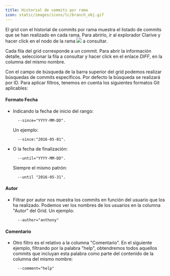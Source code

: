 ```yaml
---
title: Historial de commits por rama
icon: static/images/icons/lc/branch_obj.gif
---
```


El grid con el historial de commits por rama muestra el listado de commits que se han realizado en cada rama. Para abrirlo, ir al explorador Clarive y hacer click en el nodo de la rama  <img src="/static/images/icons/lc/branch_obj.gif" /> a consultar.

Cada fila del grid corresponde a un commit. Para abrir la información detalle, seleccionar la fila a consultar y hacer click en el enlace *DIFF*, en la columna del mismo nombre.

Con el campo de búsqueda de la barra superior del grid podemos realizar búsquedas de commits específicos. Por defecto la búsqueda se realizará por ID. Para aplicar filtros, tenemos en cuenta los siguientes formatos Git aplicables:


#### Formato Fecha

* Indicando la fecha de inicio del rango:

        --since="YYYY-MM-DD".

    Un ejemplo:

        --since:"2016-05-01".

* O la fecha de finalización:

        --until="YYYY-MM-DD".

    Siempre el mismo patrón:

        --until "2016-05-31".

#### Autor

* Filtrar por autor nos muestra los commits en función del usuario que los ha realizado. Podemos ver los nombres de los usuarios en la columna "Autor" del Grid. Un ejemplo:

        --author="anthony"

#### Comentario

* Otro filtro es el relativo a la columna "Comentario". En el siguiente ejemplo, filtrando por la palabra "help", obtendremos todos aquellos commits que incluyan esta palabra como parte del contenido de la columna del mismo nombre:

        --comment="help"

